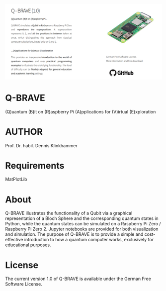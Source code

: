 ![KI-ENNA](https://github.com/statistical-thinking/Q.BRAVE/blob/main/Q-BRAVE.png?raw=true)

# Q-BRAVE
(Q)uantum (B)it on (R)aspberry Pi (A)pplications for (V)irtual (E)xploration

# AUTHOR
Prof. Dr. habil. Dennis Klinkhammer

# Requirements
MatPlotLib

# About
Q-BRAVE illustrates the functionality of a Qubit via a graphical representation of a Bloch Sphere and the corresponding quantum states in Python, while the quantum states can be simulated on a Raspberry Pi Zero / Raspberry Pi Zero 2. Jupyter notebooks are provided for both visualization and simulation. The purpose of Q-BRAVE is to provide a simple and cost-effective introduction to how a quantum computer works, exclusively for educational purposes.

# License
The current version 1.0 of Q-BRAVE is available under the German Free Software License.
